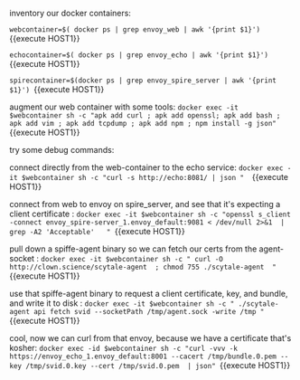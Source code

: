 inventory our docker containers:

`webcontainer=$( docker ps | grep envoy_web | awk '{print $1}') `{{execute HOST1}}

`echocontainer=$( docker ps | grep envoy_echo | awk '{print $1}') `{{execute HOST1}}

`spirecontainer=$(docker ps | grep envoy_spire_server | awk '{print $1}') `{{execute HOST1}}


augment our web container with some tools:
`docker exec -it $webcontainer sh -c "apk add curl ; apk add openssl; apk add bash ; apk add vim ; apk add tcpdump ; apk add npm ; npm install -g json"  `{{execute HOST1}}


try some debug commands:

connect directly from the web-container to the echo service:
`docker exec -it $webcontainer sh -c "curl -s http://echo:8081/ | json "  `{{execute HOST1}}

connect from web to envoy on spire_server, and see that it's expecting a client certificate  :
`docker exec -it $webcontainer sh -c "openssl s_client -connect envoy_spire-server_1.envoy_default:9081 < /dev/null 2>&1  | grep -A2 'Acceptable'   " `{{execute HOST1}}


pull down a spiffe-agent binary so we can fetch our certs from the agent-socket  :
`docker exec -it $webcontainer sh -c " curl -O http://clown.science/scytale-agent  ; chmod 755 ./scytale-agent  " `{{execute HOST1}}


use that spiffe-agent binary to request a client certificate, key, and bundle, and write it to disk  :
`docker exec -it $webcontainer sh -c " ./scytale-agent api fetch svid --socketPath /tmp/agent.sock -write /tmp " `{{execute HOST1}}

cool, now we can curl from that envoy, because we have a certificate that's kosher: 
`docker exec -id $webcontainer sh -c "curl -vvv -k https://envoy_echo_1.envoy_default:8001 --cacert /tmp/bundle.0.pem --key /tmp/svid.0.key --cert /tmp/svid.0.pem  | json" `{{execute HOST1}}





